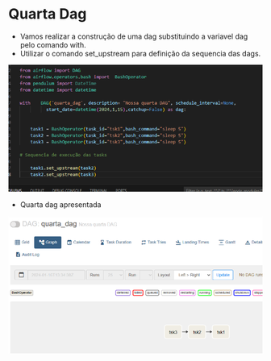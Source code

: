# Quarta Dag

- Vamos realizar a construção de uma dag substituindo a variavel dag pelo comando with.
- Utilizar o comando set_upstream para definição da sequencia das dags.

<img src="https://github.com/JosiTubaroski/Quarta_Dag/blob/main/img/quarta_dag_codigo.png">

 - Quarta dag apresentada

<img src="https://github.com/JosiTubaroski/Quarta_Dag/blob/main/img/Quarta_Dag_Graph.png">


